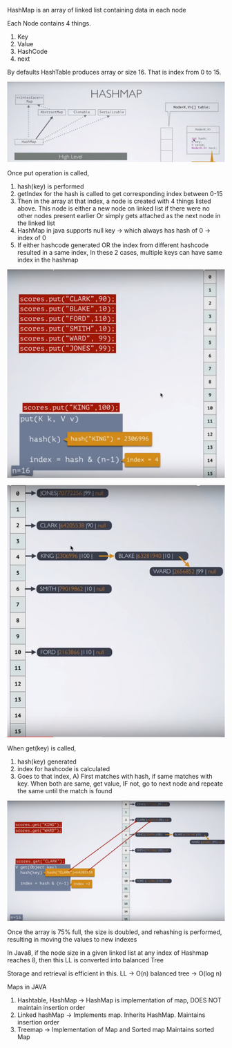 HashMap is an array of linked list containing data in each node

Each Node contains 4 things. 
1) Key
2) Value
3) HashCode
4) next

By defaults HashTable produces array or size 16. That is index from 0 to 15.

![HashMap](Data_Structures/HashTable/HashTable0.png)

Once put operation is called, 
1) hash(key) is performed 
2) getIndex for the hash is called to get corresponding index between 0-15 
3) Then in the array at that index, a node is created with 4 things listed above. 
This node is either a new node on linked list if there were no other nodes present earlier
Or simply gets attached as the next node in the linked list
4) HashMap in java supports null key -> which always has hash of 0 -> index of 0
5) If either hashcode generated OR the index from different hashcode resulted in a same index, 
In these 2 cases, multiple keys can have same index in the hashmap

![HashMap](Data_Structures/HashTable/HashTable1.png)

![HashMap](Data_Structures/HashTable/HashTable2.png)

When get(key) is called, 
1) hash(key) generated
2) index for hashcode is calculated 
3) Goes to that index, 
A) First matches with hash, if same matches with key. When both are same, get value,
IF not, go to next node and repeate the same until the match is found

![HashMap](Data_Structures/HashTable/HashTable3.png)

Once the array is 75% full, the size is doubled, and rehashing is performed, resulting in moving the values to new indexes

In Java8, if the node size in a given linked list at any index of Hashmap reaches 8, then this LL is converted into balanced Tree

Storage and retrieval is efficient in this. LL -> O(n)  balanced tree -> O(log n)


Maps in JAVA

1) Hashtable, HashMap -> HashMap is implementation of map, DOES NOT maintain insertion order
2) Linked hashMap -> Implements map. Inherits HashMap. 
Maintains insertion order 
3) Treemap -> Implementation of Map and Sorted map
Maintains sorted Map